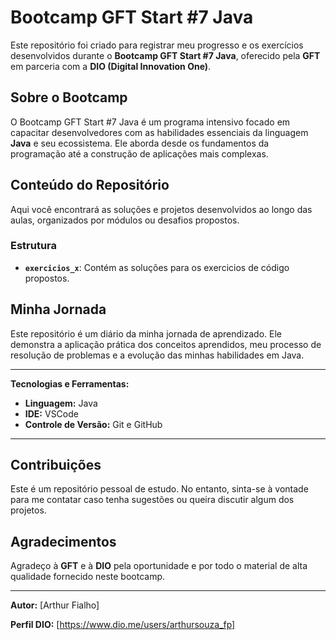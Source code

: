 # Bootcamp GFT Start #7 Java

Este repositório foi criado para registrar meu progresso e os exercícios desenvolvidos durante o **Bootcamp GFT Start #7 Java**, oferecido pela **GFT** em parceria com a **DIO (Digital Innovation One)**.

## Sobre o Bootcamp

O Bootcamp GFT Start #7 Java é um programa intensivo focado em capacitar desenvolvedores com as habilidades essenciais da linguagem **Java** e seu ecossistema. Ele aborda desde os fundamentos da programação até a construção de aplicações mais complexas.

## Conteúdo do Repositório

Aqui você encontrará as soluções e projetos desenvolvidos ao longo das aulas, organizados por módulos ou desafios propostos.

### Estrutura

- **`exercicios_x`**: Contém as soluções para os exercicios de código propostos.

## Minha Jornada

Este repositório é um diário da minha jornada de aprendizado. Ele demonstra a aplicação prática dos conceitos aprendidos, meu processo de resolução de problemas e a evolução das minhas habilidades em Java.

---

**Tecnologias e Ferramentas:**

* **Linguagem:** Java
* **IDE:** VSCode
* **Controle de Versão:** Git e GitHub

---

## Contribuições

Este é um repositório pessoal de estudo. No entanto, sinta-se à vontade para me contatar caso tenha sugestões ou queira discutir algum dos projetos.

## Agradecimentos

Agradeço à **GFT** e à **DIO** pela oportunidade e por todo o material de alta qualidade fornecido neste bootcamp.

---

**Autor:** [Arthur Fialho]

**Perfil DIO:** [https://www.dio.me/users/arthursouza_fp]
